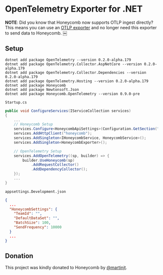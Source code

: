 # OpenTelemetry Exporter for .NET

**NOTE**: Did you know that Honeycomb now supports OTLP ingest directly? This means you can use an [OTLP exporter](https://docs.honeycomb.io/getting-data-in/dotnet/) and no longer need this exporter to send data to Honeycomb.
￼
## Setup

```
dotnet add package OpenTelemetry --version 0.2.0-alpha.179
dotnet add package OpenTelemetry.Collector.AspNetCore --version 0.2.0-alpha.179
dotnet add package OpenTelemetry.Collector.Dependencies --version 0.2.0-alpha.179
dotnet add package OpenTelemetry.Hosting --version 0.2.0-alpha.179
dotnet add package Honeycomb
dotnet add package Newtonsoft.Json
dotnet add package Honeycomb.OpenTelemetry --version 0.9.0-pre
```

`Startup.cs`
```csharp
public void ConfigureServices(IServiceCollection services)
{
    ...
    // Honeycomb Setup
    services.Configure<HoneycombApiSettings>(Configuration.GetSection("HoneycombSettings"));
    services.AddHttpClient("honeycomb");
    services.AddSingleton<IHoneycombService, HoneycombService>();
    services.AddSingleton<HoneycombExporter>();

    // OpenTelemetry Setup
    services.AddOpenTelemetry((sp, builder) => {
        builder.UseHoneycomb(sp)
            .AddRequestCollector()
            .AddDependencyCollector();
    });
    ...
}
```

`appsettings.Development.json`
```json
{
  ...
  "HoneycombSettings": {
    "TeamId": "",
    "DefaultDataSet": "",
    "BatchSize": 100,
    "SendFrequency": 10000
  }
  ...
}
```


## Donation

This project was kindly donated to Honeycomb by [@martinjt](https://github.com/martinjt).

